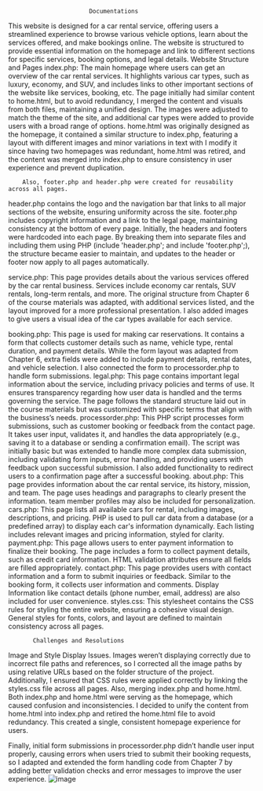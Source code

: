                           Documentations
This website is designed for a car rental service, offering users a streamlined experience to browse various vehicle options, learn about the services offered, and make bookings online. The website is structured to provide essential information on the homepage and link to different sections for specific services, booking options, and legal details.
                        Website Structure and Pages
index.php: The main homepage where users can get an overview of the car rental services. It highlights various car types, such as luxury, economy, and SUV, and includes links to other important sections of the website like services, booking, etc. The page initially had similar content to home.html, but to avoid redundancy, I merged the content and visuals from both files, maintaining a unified design. The images were adjusted to match the theme of the site, and additional car types were added to provide users with a broad range of options.
home.html was originally designed as the homepage, it contained a similar structure to index.php, featuring a layout with different images and minor variations in text with I modify it
 since having two homepages was redundant, home.html was retired, and the content was merged into index.php to ensure consistency in user experience and prevent duplication.

        Also, footer.php and header.php were created for reusability across all pages.
 header.php contains the logo and the navigation bar that links to all major sections of the website, ensuring uniformity across the site. footer.php includes copyright information and a link to the legal page, maintaining consistency at the bottom of every page. Initially, the headers and footers were hardcoded into each page. By breaking them into separate files and including them using PHP (include 'header.php'; and include 'footer.php';), the structure became easier to maintain, and updates to the header or footer now apply to all pages automatically.

service.php: This page provides details about the various services offered by the car rental business. Services include economy car rentals, SUV rentals, long-term rentals, and more. The original structure from Chapter 6 of the course materials was adapted, with additional services listed, and the layout improved for a more professional presentation. I also added images to give users a visual idea of the car types available for each service.

booking.php: This page is used for making car reservations. It contains a form that collects customer details such as name, vehicle type, rental duration, and payment details. While the form layout was adapted from Chapter 6, extra fields were added to include payment details, rental dates, and vehicle selection. I also connected the form to processorder.php to handle form submissions.
legal.php: This page contains important legal information about the service, including privacy policies and terms of use. It ensures transparency regarding how user data is handled and the terms governing the service. The page follows the standard structure laid out in the course materials but was customized with specific terms that align with the business’s needs.
processorder.php: This PHP script processes form submissions, such as customer booking or feedback from the contact page. It takes user input, validates it, and handles the data appropriately (e.g., saving it to a database or sending a confirmation email). The script was initially basic but was extended to handle more complex data submission, including validating form inputs, error handling, and providing users with feedback upon successful submission. I also added functionality to redirect users to a confirmation page after a successful booking.
about.php:  This page provides information about the car rental service, its history, mission, and team. The page uses headings and paragraphs to clearly present the information. team member profiles may also be included for personalization.
 cars.php: This page lists all available cars for rental, including images, descriptions, and pricing. PHP is used to pull car data from a database (or a predefined array) to display each car's information dynamically. Each listing includes relevant images and pricing information, styled for clarity.
payment.php: This page allows users to enter payment information to finalize their booking. The page includes a form to collect payment details, such as credit card information. HTML validation attributes ensure all fields are filled appropriately.
contact.php: This page provides users with contact information and a form to submit inquiries or feedback. Similar to the booking form, it collects user information and comments. Display Information like contact details (phone number, email, address) are also included for user convenience.
styles.css: This stylesheet contains the CSS rules for styling the entire website, ensuring a cohesive visual design. General styles for fonts, colors, and layout are defined to maintain consistency across all pages.

           Challenges and Resolutions
 Image and Style Display Issues. Images weren’t displaying correctly due to incorrect file paths and references, so I corrected all the image paths by using relative URLs based on the folder structure of the project. Additionally, I ensured that CSS rules were applied correctly by linking the styles.css file across all pages. Also, merging index.php and home.html. Both index.php and home.html were serving as the homepage, which caused confusion and inconsistencies. I decided to unify the content from home.html into index.php and retired the home.html file to avoid redundancy. This created a single, consistent homepage experience for users.

Finally, initial form submissions in processorder.php didn’t handle user input properly, causing errors when users tried to submit their booking requests, so I adapted and extended the form handling code from Chapter 7 by adding better validation checks and error messages to improve the user experience.
![image](https://github.com/user-attachments/assets/dad7cd45-4704-4429-9583-1a11995ffd27)

